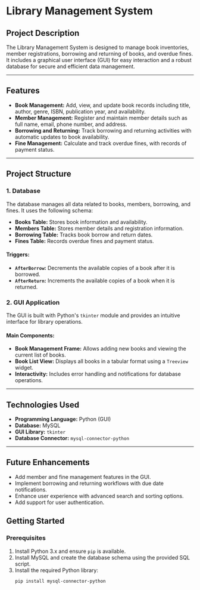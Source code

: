 # Library Management System

## Project Description

The Library Management System is designed to manage book inventories, member registrations, borrowing and returning of books, and overdue fines. It includes a graphical user interface (GUI) for easy interaction and a robust database for secure and efficient data management.

---

## Features

- **Book Management:** Add, view, and update book records including title, author, genre, ISBN, publication year, and availability.
- **Member Management:** Register and maintain member details such as full name, email, phone number, and address.
- **Borrowing and Returning:** Track borrowing and returning activities with automatic updates to book availability.
- **Fine Management:** Calculate and track overdue fines, with records of payment status.

---

## Project Structure

### 1. Database
The database manages all data related to books, members, borrowing, and fines. It uses the following schema:

- **Books Table:** Stores book information and availability.
- **Members Table:** Stores member details and registration information.
- **Borrowing Table:** Tracks book borrow and return dates.
- **Fines Table:** Records overdue fines and payment status.

#### Triggers:
- **`AfterBorrow`:** Decrements the available copies of a book after it is borrowed.
- **`AfterReturn`:** Increments the available copies of a book when it is returned.

### 2. GUI Application
The GUI is built with Python's `tkinter` module and provides an intuitive interface for library operations.

#### Main Components:
- **Book Management Frame:** Allows adding new books and viewing the current list of books.
- **Book List View:** Displays all books in a tabular format using a `Treeview` widget.
- **Interactivity:** Includes error handling and notifications for database operations.

---

## Technologies Used

- **Programming Language:** Python (GUI)
- **Database:** MySQL
- **GUI Library:** `tkinter`
- **Database Connector:** `mysql-connector-python`

---
## Future Enhancements

- Add member and fine management features in the GUI.
- Implement borrowing and returning workflows with due date notifications.
- Enhance user experience with advanced search and sorting options.
- Add support for user authentication.

## Getting Started

### Prerequisites

1. Install Python 3.x and ensure `pip` is available.
2. Install MySQL and create the database schema using the provided SQL script.
3. Install the required Python library:
   ```bash
   pip install mysql-connector-python
